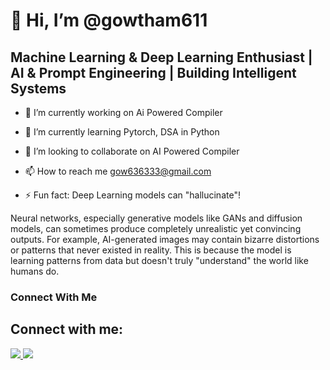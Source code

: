 # 👋 Hi, I’m @gowtham611
## Machine Learning & Deep Learning Enthusiast | AI & Prompt Engineering | Building Intelligent Systems
- 🔭 I’m currently working on Ai Powered Compiler
- 🌱 I’m currently learning Pytorch, DSA in Python
- 💞️ I’m looking to collaborate on AI Powered Compiler
- 📫 How to reach me gow636333@gmail.com

- ⚡ Fun fact: Deep Learning models can "hallucinate"!

Neural networks, especially generative models like GANs and diffusion models, can sometimes produce completely unrealistic yet convincing outputs. For example, AI-generated images may contain bizarre distortions or patterns that never existed in reality. This is because the model is learning patterns from data but doesn't truly "understand" the world like humans do.

### Connect With Me
## Connect with me:
<p align="left">

<a href="https://www.linkedin.com/in/gowtham-r-317ab527b" target="_blank">
    <img src="https://img.shields.io/badge/LinkedIn-%230077B5.svg?style=for-the-badge&logo=linkedin&logoColor=white"/>
  </a>
  <a href="https://www.instagram.com/gowtham_shetty_r" target="_blank">
    <img src="https://img.shields.io/badge/Instagram-%23E4405F.svg?style=for-the-badge&logo=instagram&logoColor=white"/>
  </a>
</p>





<!---
gowtham611/gowtham611 is a ✨ special ✨ repository because its `README.md` (this file) appears on your GitHub profile.
You can click the Preview link to take a look at your changes.
--->

